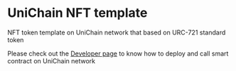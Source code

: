 # UniChain NFT template
NFT token template on UniChain network that based on URC-721 standard token

Please check out the [Developer page](https://developers.unichain.world/docs/deploySmartContract) to know how to deploy and call smart contract on UniChain network
